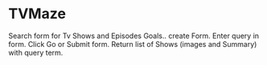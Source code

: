 # TVMaze
Search form for Tv Shows and Episodes 
Goals..
create Form.
Enter query in form. 
Click Go or Submit form. 
Return list of Shows (images and Summary) with query term. 
